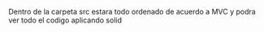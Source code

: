 Dentro de la carpeta src estara todo ordenado de acuerdo a MVC y podra ver todo el codigo aplicando solid
